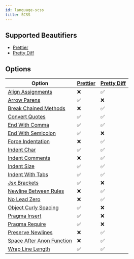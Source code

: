```yaml
---
id: language-scss
title: SCSS
---
```

## Supported Beautifiers
- [Prettier](/docs/beautifier-prettier.html)
- [Pretty Diff](/docs/beautifier-pretty-diff.html)
## Options
| Option | [Prettier](/docs/beautifier-prettier.html) | [Pretty Diff](/docs/beautifier-pretty-diff.html) |
| --- | --- | --- |
| [Align Assignments](/docs/option-align-assignments.html) | &#10060; | &#9989; |
| [Arrow Parens](/docs/option-arrow-parens.html) | &#9989; | &#10060; |
| [Break Chained Methods](/docs/option-break-chained-methods.html) | &#10060; | &#9989; |
| [Convert Quotes](/docs/option-convert-quotes.html) | &#9989; | &#9989; |
| [End With Comma](/docs/option-end-with-comma.html) | &#9989; | &#9989; |
| [End With Semicolon](/docs/option-end-with-semicolon.html) | &#9989; | &#10060; |
| [Force Indentation](/docs/option-force-indentation.html) | &#10060; | &#9989; |
| [Indent Char](/docs/option-indent-char.html) | &#9989; | &#9989; |
| [Indent Comments](/docs/option-indent-comments.html) | &#10060; | &#9989; |
| [Indent Size](/docs/option-indent-size.html) | &#9989; | &#9989; |
| [Indent With Tabs](/docs/option-indent-with-tabs.html) | &#9989; | &#9989; |
| [Jsx Brackets](/docs/option-jsx-brackets.html) | &#9989; | &#10060; |
| [Newline Between Rules](/docs/option-newline-between-rules.html) | &#10060; | &#9989; |
| [No Lead Zero](/docs/option-no-lead-zero.html) | &#10060; | &#9989; |
| [Object Curly Spacing](/docs/option-object-curly-spacing.html) | &#9989; | &#10060; |
| [Pragma Insert](/docs/option-pragma-insert.html) | &#9989; | &#10060; |
| [Pragma Require](/docs/option-pragma-require.html) | &#9989; | &#10060; |
| [Preserve Newlines](/docs/option-preserve-newlines.html) | &#10060; | &#9989; |
| [Space After Anon Function](/docs/option-space-after-anon-function.html) | &#10060; | &#9989; |
| [Wrap Line Length](/docs/option-wrap-line-length.html) | &#9989; | &#9989; |